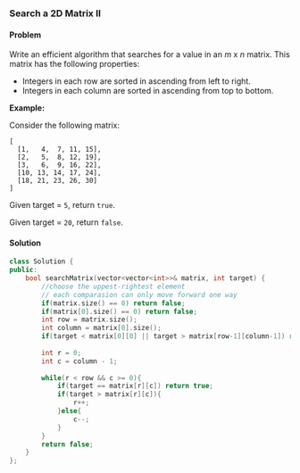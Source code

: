 ### Search a 2D Matrix II

#### Problem

Write an efficient algorithm that searches for a value in an *m* x *n* matrix. This matrix has the following properties:

- Integers in each row are sorted in ascending from left to right.
- Integers in each column are sorted in ascending from top to bottom.

**Example:**

Consider the following matrix:

```
[
  [1,   4,  7, 11, 15],
  [2,   5,  8, 12, 19],
  [3,   6,  9, 16, 22],
  [10, 13, 14, 17, 24],
  [18, 21, 23, 26, 30]
]
```

Given target = `5`, return `true`.

Given target = `20`, return `false`.

#### Solution

```c++
class Solution {
public:
    bool searchMatrix(vector<vector<int>>& matrix, int target) {
        //choose the uppest-rightest element
        // each comparasion can only move forward one way
        if(matrix.size() == 0) return false;
        if(matrix[0].size() == 0) return false;
        int row = matrix.size();
        int column = matrix[0].size();
        if(target < matrix[0][0] || target > matrix[row-1][column-1]) return false;
        
        int r = 0;
        int c = column - 1;
        
        while(r < row && c >= 0){
            if(target == matrix[r][c]) return true;
            if(target > matrix[r][c]){
                r++;
            }else{
                c--;
            }
        }
        return false;
    }
};
```



